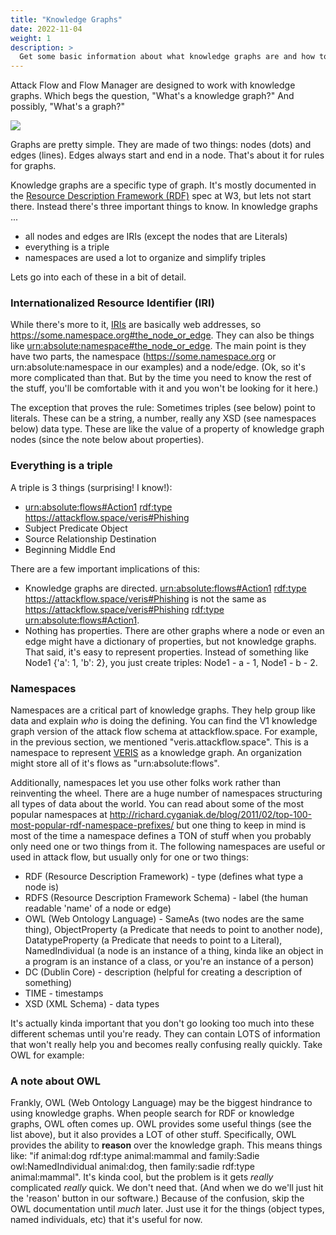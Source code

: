 ```yaml
---
title: "Knowledge Graphs"
date: 2022-11-04
weight: 1
description: >
  Get some basic information about what knowledge graphs are and how to use them.
---
```


Attack Flow and Flow Manager are designed to work with knowledge graphs.  Which begs the question, "What's a knowledge graph?" And possibly, "What's a graph?"

![](Picture1.png)

Graphs are pretty simple.  They are made of two things: nodes (dots) and edges (lines).  Edges always start and end in a node.  That's about it for rules for graphs.

Knowledge graphs are a specific type of graph.  It's mostly documented in the [Resource Description Framework (RDF)](https://www.w3.org/RDF/) spec at W3, but lets not start there.  Instead there's three important things to know. In knowledge graphs ...

 * all nodes and edges are IRIs (except the nodes that are Literals)
 * everything is a triple
 * namespaces are used a lot to organize and simplify triples

Lets go into each of these in a bit of detail.


### Internationalized Resource Identifier (IRI)

While there's more to it, [IRIs](https://en.wikipedia.org/wiki/Internationalized_Resource_Identifier) are basically web addresses, so <https://some.namespace.org#the_node_or_edge>.  They can also be things like <urn:absolute:namespace#the_node_or_edge>.  The main point is they have two parts, the namespace (https://some.namespace.org or urn:absolute:namespace in our examples) and a node/edge.  (Ok, so it's more complicated than that.  But by the time you need to know the rest of the stuff, you'll be comfortable with it and you won't be looking for it here.)

The exception that proves the rule: Sometimes triples (see below) point to literals.  These can be a string, a number, really any XSD (see namespaces below) data type.  These are like the value of a property of knowledge graph nodes (since the note below about properties).

### Everything is a triple
A triple is 3 things (surprising! I know!):

 * <urn:absolute:flows#Action1> <rdf:type> <https://attackflow.space/veris#Phishing>
 * Subject Predicate Object
 * Source Relationship Destination
 * Beginning Middle End

There are a few important implications of this:

 * Knowledge graphs are directed. <urn:absolute:flows#Action1> <rdf:type> <https://attackflow.space/veris#Phishing> is not the same as <https://attackflow.space/veris#Phishing> <rdf:type> <urn:absolute:flows#Action1>.
 * Nothing has properties.  There are other graphs where a node or even an edge might have a dictionary of properties, but not knowledge graphs.  That said, it's easy to represent properties.  Instead of something like Node1 {'a': 1, 'b': 2}, you just create triples: Node1 - a - 1, Node1 - b - 2.

 ### Namespaces

 Namespaces are a critical part of knowledge graphs.  They help group like data and explain _who_ is doing the defining.  You can find the V1 knowledge graph version of the attack flow schema at attackflow.space. For example, in the previous section, we mentioned "veris.attackflow.space".  This is a namespace to represent [VERIS](https://github.com/vz-risk/veris) as a knowledge graph.  An organization might store all of it's flows as "urn:absolute:flows".

 Additionally, namespaces let you use other folks work rather than reinventing the wheel.  There are a huge number of namespaces structuring all types of data about the world.  You can read about some of the most popular namespaces at http://richard.cyganiak.de/blog/2011/02/top-100-most-popular-rdf-namespace-prefixes/ but one thing to keep in mind is most of the time a namespace defines a TON of stuff when you probably only need one or two things from it.   The following namespaces are useful or used in attack flow, but usually only for one or two things:

 * RDF (Resource Description Framework) - type (defines what type a node is)
 * RDFS (Resource Description Framework Schema) - label (the human readable 'name' of a node or edge)
 * OWL (Web Ontology Language) - SameAs (two nodes are the same thing), ObjectProperty (a Predicate that needs to point to another node), DatatypeProperty (a Predicate that needs to point to a Literal), NamedIndividual (a node is an instance of a thing, kinda like an object in a program is an instance of a class, or you're an instance of a person)
 * DC (Dublin Core) - description (helpful for creating a description of something)
 * TIME - timestamps
 * XSD (XML Schema) - data types

It's actually kinda important that you don't go looking too much into these different schemas until you're ready.  They can contain LOTS of information that won't really help you and becomes really confusing really quickly.  Take OWL for example:

 ### A note about OWL

 Frankly, OWL (Web Ontology Language) may be the biggest hindrance to using knowledge graphs.  When people search for RDF or knowledge graphs, OWL often comes up.  OWL provides some useful things (see the list above), but it also provides a LOT of other stuff. Specifically, OWL provides the ability to **reason** over the knowledge graph.  This means things like: "if animal:dog rdf:type animal:mammal and family:Sadie owl:NamedIndividual animal:dog, then family:sadie rdf:type animal:mammal".  It's kinda cool, but the problem is it gets _really_ complicated _really_ quick.  We don't need that.  (And when we do we'll just hit the 'reason' button in our software.) Because of the confusion, skip the OWL documentation until _much_ later.  Just use it for the things (object types, named individuals, etc) that it's useful for now.

